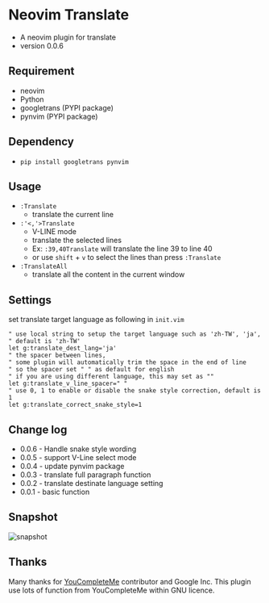 # Neovim Translate
- A neovim plugin for translate
- version 0.0.6

## Requirement
- neovim
- Python
- googletrans (PYPI package)
- pynvim (PYPI package)


## Dependency
- `pip install googletrans pynvim`

## Usage
- `:Translate`
  - translate the current line
- `:'<,'>Translate`
  - V-LINE mode
  - translate the selected lines
  - Ex: `:39,40Translate` will translate the line 39 to line 40
  - or use `shift` + `v` to select the lines than press `:Translate`
- `:TranslateAll`
  - translate all the content in the current window

## Settings
set translate target language as following in `init.vim`

```vim
" use local string to setup the target language such as 'zh-TW', 'ja', 
" default is 'zh-TW'
let g:translate_dest_lang='ja'
" the spacer between lines,
" some plugin will automatically trim the space in the end of line
" so the spacer set " " as default for english
" if you are using different language, this may set as ""
let g:translate_v_line_spacer=" "
" use 0, 1 to enable or disable the snake style correction, default is 1
let g:translate_correct_snake_style=1
```

## Change log
- 0.0.6 - Handle snake style wording
- 0.0.5 - support V-Line select mode
- 0.0.4 - update pynvim package
- 0.0.3 - translate full paragraph function
- 0.0.2 - translate destinate language setting
- 0.0.1 - basic function

## Snapshot
![snapshot](https://raw.githubusercontent.com/yanganto/nvim-translate/master/snapshot.png)

## Thanks
Many thanks for [YouCompleteMe](https://github.com/Valloric/YouCompleteMe) contributor and Google Inc.
This plugin use lots of function from YouCompleteMe within GNU licence.
